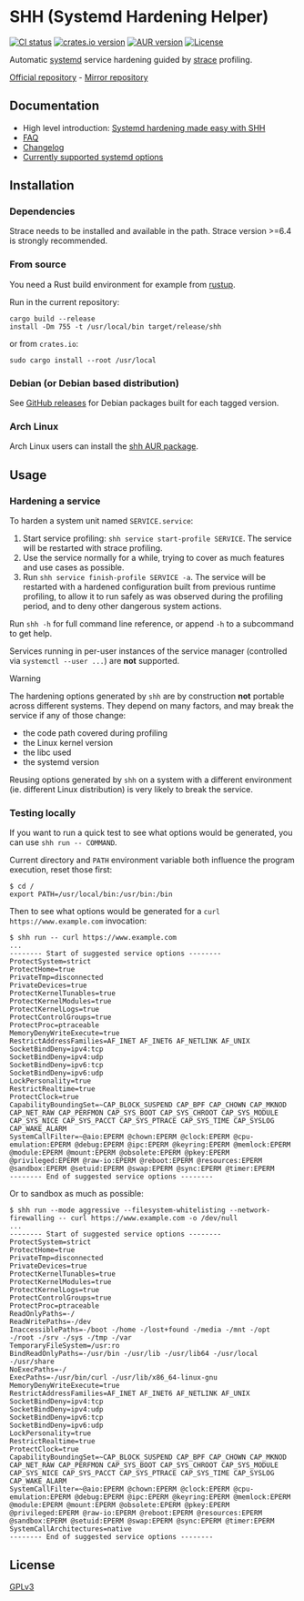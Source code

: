 # SHH (Systemd Hardening Helper)

[![CI status](https://github.com/desbma/shh/actions/workflows/ci.yml/badge.svg)](https://github.com/desbma/shh/actions)
[![crates.io version](https://img.shields.io/crates/v/systemd-hardening-helper)](https://crates.io/crates/systemd-hardening-helper)
[![AUR version](https://img.shields.io/aur/version/shh.svg?style=flat)](https://aur.archlinux.org/packages/shh/)
[![License](https://img.shields.io/github/license/desbma/shh.svg?style=flat)](https://github.com/desbma/shh/blob/master/LICENSE)

Automatic [systemd](https://systemd.io/) service hardening guided by [strace](https://strace.io/) profiling.

[Official repository](https://github.com/desbma/shh) - [Mirror repository](https://github.com/synacktiv/shh)

## Documentation

- High level introduction: [Systemd hardening made easy with SHH](https://www.synacktiv.com/publications/systemd-hardening-made-easy-with-shh)
- [FAQ](FAQ.md)
- [Changelog](CHANGELOG.md)
- [Currently supported systemd options](systemd_options.md)

## Installation

### Dependencies

Strace needs to be installed and available in the path. Strace version >=6.4 is strongly recommended.

### From source

You need a Rust build environment for example from [rustup](https://rustup.rs/).

Run in the current repository:

```
cargo build --release
install -Dm 755 -t /usr/local/bin target/release/shh
```

or from `crates.io`:

```
sudo cargo install --root /usr/local
```

### Debian (or Debian based distribution)

See [GitHub releases](https://github.com/desbma/shh/releases) for Debian packages built for each tagged version.

### Arch Linux

Arch Linux users can install the [shh AUR package](https://aur.archlinux.org/packages/shh).

## Usage

### Hardening a service

To harden a system unit named `SERVICE.service`:

1. Start service profiling: `shh service start-profile SERVICE`. The service will be restarted with strace profiling.
2. Use the service normally for a while, trying to cover as much features and use cases as possible.
3. Run `shh service finish-profile SERVICE -a`. The service will be restarted with a hardened configuration built from previous runtime profiling, to allow it to run safely as was observed during the profiling period, and to deny other dangerous system actions.

Run `shh -h` for full command line reference, or append `-h` to a subcommand to get help.

Services running in per-user instances of the service manager (controlled via `systemctl --user ...`) are **not** supported.

> [!WARNING]
> The hardening options generated by `shh` are by construction **not** portable across different systems.
> They depend on many factors, and may break the service if any of those change:
>
> - the code path covered during profiling
> - the Linux kernel version
> - the libc used
> - the systemd version
>
> Reusing options generated by `shh` on a system with a different environment (ie. different Linux distribution) is very likely to break the service.

### Testing locally

If you want to run a quick test to see what options would be generated, you can use `shh run -- COMMAND`.

Current directory and `PATH` environment variable both influence the program execution, reset those first:
```
$ cd /
export PATH=/usr/local/bin:/usr/bin:/bin
```

Then to see what options would be generated for a `curl https://www.example.com` invocation:

```
$ shh run -- curl https://www.example.com
...
-------- Start of suggested service options --------
ProtectSystem=strict
ProtectHome=true
PrivateTmp=disconnected
PrivateDevices=true
ProtectKernelTunables=true
ProtectKernelModules=true
ProtectKernelLogs=true
ProtectControlGroups=true
ProtectProc=ptraceable
MemoryDenyWriteExecute=true
RestrictAddressFamilies=AF_INET AF_INET6 AF_NETLINK AF_UNIX
SocketBindDeny=ipv4:tcp
SocketBindDeny=ipv4:udp
SocketBindDeny=ipv6:tcp
SocketBindDeny=ipv6:udp
LockPersonality=true
RestrictRealtime=true
ProtectClock=true
CapabilityBoundingSet=~CAP_BLOCK_SUSPEND CAP_BPF CAP_CHOWN CAP_MKNOD CAP_NET_RAW CAP_PERFMON CAP_SYS_BOOT CAP_SYS_CHROOT CAP_SYS_MODULE CAP_SYS_NICE CAP_SYS_PACCT CAP_SYS_PTRACE CAP_SYS_TIME CAP_SYSLOG CAP_WAKE_ALARM
SystemCallFilter=~@aio:EPERM @chown:EPERM @clock:EPERM @cpu-emulation:EPERM @debug:EPERM @ipc:EPERM @keyring:EPERM @memlock:EPERM @module:EPERM @mount:EPERM @obsolete:EPERM @pkey:EPERM @privileged:EPERM @raw-io:EPERM @reboot:EPERM @resources:EPERM @sandbox:EPERM @setuid:EPERM @swap:EPERM @sync:EPERM @timer:EPERM
-------- End of suggested service options --------
```

Or to sandbox as much as possible:

```
$ shh run --mode aggressive --filesystem-whitelisting --network-firewalling -- curl https://www.example.com -o /dev/null
...
-------- Start of suggested service options --------
ProtectSystem=strict
ProtectHome=true
PrivateTmp=disconnected
PrivateDevices=true
ProtectKernelTunables=true
ProtectKernelModules=true
ProtectKernelLogs=true
ProtectControlGroups=true
ProtectProc=ptraceable
ReadOnlyPaths=-/
ReadWritePaths=-/dev
InaccessiblePaths=-/boot -/home -/lost+found -/media -/mnt -/opt -/root -/srv -/sys -/tmp -/var
TemporaryFileSystem=/usr:ro
BindReadOnlyPaths=-/usr/bin -/usr/lib -/usr/lib64 -/usr/local -/usr/share
NoExecPaths=-/
ExecPaths=-/usr/bin/curl -/usr/lib/x86_64-linux-gnu
MemoryDenyWriteExecute=true
RestrictAddressFamilies=AF_INET AF_INET6 AF_NETLINK AF_UNIX
SocketBindDeny=ipv4:tcp
SocketBindDeny=ipv4:udp
SocketBindDeny=ipv6:tcp
SocketBindDeny=ipv6:udp
LockPersonality=true
RestrictRealtime=true
ProtectClock=true
CapabilityBoundingSet=~CAP_BLOCK_SUSPEND CAP_BPF CAP_CHOWN CAP_MKNOD CAP_NET_RAW CAP_PERFMON CAP_SYS_BOOT CAP_SYS_CHROOT CAP_SYS_MODULE CAP_SYS_NICE CAP_SYS_PACCT CAP_SYS_PTRACE CAP_SYS_TIME CAP_SYSLOG CAP_WAKE_ALARM
SystemCallFilter=~@aio:EPERM @chown:EPERM @clock:EPERM @cpu-emulation:EPERM @debug:EPERM @ipc:EPERM @keyring:EPERM @memlock:EPERM @module:EPERM @mount:EPERM @obsolete:EPERM @pkey:EPERM @privileged:EPERM @raw-io:EPERM @reboot:EPERM @resources:EPERM @sandbox:EPERM @setuid:EPERM @swap:EPERM @sync:EPERM @timer:EPERM
SystemCallArchitectures=native
-------- End of suggested service options --------
```

## License

[GPLv3](https://www.gnu.org/licenses/gpl-3.0-standalone.html)
